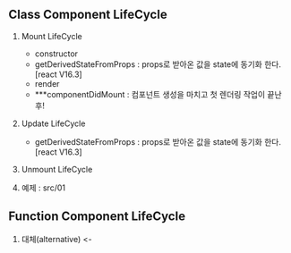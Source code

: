 ## Class Component LifeCycle
1. Mount LifeCycle 
    - constructor
    - getDerivedStateFromProps : props로 받아온 값을 state에 동기화 한다. [react V16.3]
    - render
    - ***componentDidMount : 컴포넌트 생성을 마치고 첫 렌더링 작업이 끝난 후!
    
2. Update LifeCycle
    - getDerivedStateFromProps : props로 받아온 값을 state에 동기화 한다. [react V16.3]
3. Unmount LifeCycle
4. 예제 : src/01

## Function Component LifeCycle
1. 대체(alternative) <- 